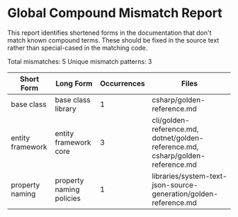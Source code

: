 # Global Compound Mismatch Report

This report identifies shortened forms in the documentation that don't match known compound terms.
These should be fixed in the source text rather than special-cased in the matching code.

Total mismatches: 5
Unique mismatch patterns: 3

| Short Form | Long Form | Occurrences | Files |
|------------|-----------|-------------|-------|
| base class | base class library | 1 | csharp/golden-reference.md |
| entity framework | entity framework core | 3 | cli/golden-reference.md, dotnet/golden-reference.md, csharp/golden-reference.md |
| property naming | property naming policies | 1 | libraries/system-text-json-source-generation/golden-reference.md |
